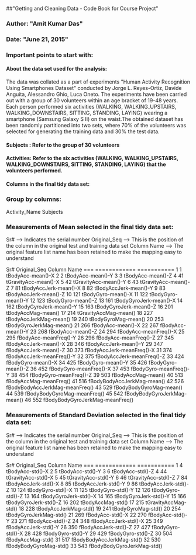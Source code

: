 

##"Getting and Cleaning Data - Code Book for Course Project"

### Author: "Amit Kumar Das"
### Date: "June 21, 2015"


### Important points to start with:

#### About the data set used for the analysis:

The data was collated as a part of experiments "Human Activity Recognition Using Smartphones Dataset" conducted by Jorge L. Reyes-Ortiz, Davide Anguita, Alessandro Ghio, Luca Oneto. The experiments have been carried out with a group of 30 volunteers within an age bracket of 19-48 years. Each person performed six activities (WALKING, WALKING_UPSTAIRS, WALKING_DOWNSTAIRS, SITTING, STANDING, LAYING) wearing a smartphone (Samsung Galaxy S II) on the waist.The obtained dataset has been randomly partitioned into two sets, where 70% of the volunteers was selected for generating the training data and 30% the test data.

#### Subjects : Refer to the group of 30 volunteers

#### Activities: Refer to the six activities (WALKING, WALKING_UPSTAIRS, WALKING_DOWNSTAIRS, SITTING, STANDING, LAYING) that the volunteers performed.

#### Columns in the final tidy data set:

### Group by columns:

Activity_Name
Subjects

### Measurements of Mean selected in the final tidy data set:

Sr# --> Indicates the serial number
Original_Seq --> This is the position of the column in the original test and training data set
Column Name --> The original feature list name has been retained to make the mapping easy to understand

Sr#  Original_Seq   Column Name
===  ============   ===========
1    1               tBodyAcc-mean()-X
2    2               tBodyAcc-mean()-Y
3    3               tBodyAcc-mean()-Z
4   41            tGravityAcc-mean()-X
5   42            tGravityAcc-mean()-Y
6   43            tGravityAcc-mean()-Z
7   81           tBodyAccJerk-mean()-X
8   82           tBodyAccJerk-mean()-Y
9   83           tBodyAccJerk-mean()-Z
10 121              tBodyGyro-mean()-X
11 122              tBodyGyro-mean()-Y
12 123              tBodyGyro-mean()-Z
13 161          tBodyGyroJerk-mean()-X
14 162          tBodyGyroJerk-mean()-Y
15 163          tBodyGyroJerk-mean()-Z
16 201              tBodyAccMag-mean()
17 214           tGravityAccMag-mean()
18 227          tBodyAccJerkMag-mean()
19 240             tBodyGyroMag-mean()
20 253         tBodyGyroJerkMag-mean()
21 266               fBodyAcc-mean()-X
22 267               fBodyAcc-mean()-Y
23 268               fBodyAcc-mean()-Z
24 294           fBodyAcc-meanFreq()-X
25 295           fBodyAcc-meanFreq()-Y
26 296           fBodyAcc-meanFreq()-Z
27 345           fBodyAccJerk-mean()-X
28 346           fBodyAccJerk-mean()-Y
29 347           fBodyAccJerk-mean()-Z
30 373       fBodyAccJerk-meanFreq()-X
31 374       fBodyAccJerk-meanFreq()-Y
32 375       fBodyAccJerk-meanFreq()-Z
33 424              fBodyGyro-mean()-X
34 425              fBodyGyro-mean()-Y
35 426              fBodyGyro-mean()-Z
36 452          fBodyGyro-meanFreq()-X
37 453          fBodyGyro-meanFreq()-Y
38 454          fBodyGyro-meanFreq()-Z
39 503              fBodyAccMag-mean()
40 513          fBodyAccMag-meanFreq()
41 516      fBodyBodyAccJerkMag-mean()
42 526  fBodyBodyAccJerkMag-meanFreq()
43 529         fBodyBodyGyroMag-mean()
44 539     fBodyBodyGyroMag-meanFreq()
45 542     fBodyBodyGyroJerkMag-mean()
46 552 fBodyBodyGyroJerkMag-meanFreq()

### Measurements of Standard Deviation selected in the final tidy data set:

Sr# --> Indicates the serial number
Original_Seq --> This is the position of the column in the original test and training data set
Column Name --> The original feature list name has been retained to make the mapping easy to understand

Sr#  Original_Seq   Column Name
===  ============   ===========
1    4           tBodyAcc-std()-X
2    5           tBodyAcc-std()-Y
3    6           tBodyAcc-std()-Z
4   44        tGravityAcc-std()-X
5   45        tGravityAcc-std()-Y
6   46        tGravityAcc-std()-Z
7   84       tBodyAccJerk-std()-X
8   85       tBodyAccJerk-std()-Y
9   86       tBodyAccJerk-std()-Z
10 124          tBodyGyro-std()-X
11 125          tBodyGyro-std()-Y
12 126          tBodyGyro-std()-Z
13 164      tBodyGyroJerk-std()-X
14 165      tBodyGyroJerk-std()-Y
15 166      tBodyGyroJerk-std()-Z
16 202          tBodyAccMag-std()
17 215       tGravityAccMag-std()
18 228      tBodyAccJerkMag-std()
19 241         tBodyGyroMag-std()
20 254     tBodyGyroJerkMag-std()
21 269           fBodyAcc-std()-X
22 270           fBodyAcc-std()-Y
23 271           fBodyAcc-std()-Z
24 348       fBodyAccJerk-std()-X
25 349       fBodyAccJerk-std()-Y
26 350       fBodyAccJerk-std()-Z
27 427          fBodyGyro-std()-X
28 428          fBodyGyro-std()-Y
29 429          fBodyGyro-std()-Z
30 504          fBodyAccMag-std()
31 517  fBodyBodyAccJerkMag-std()
32 530     fBodyBodyGyroMag-std()
33 543 fBodyBodyGyroJerkMag-std()